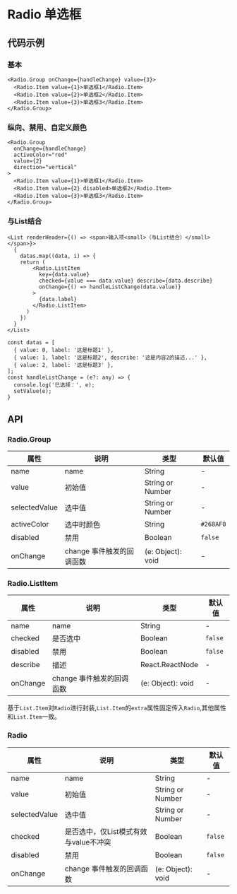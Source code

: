 
# Radio 单选框

## 代码示例

### 基本

```tsx
<Radio.Group onChange={handleChange} value={3}>
  <Radio.Item value={1}>单选框1</Radio.Item>
  <Radio.Item value={2}>单选框2</Radio.Item>
  <Radio.Item value={3}>单选框3</Radio.Item>
</Radio.Group>
```

### 纵向、禁用、自定义颜色

```tsx
<Radio.Group
  onChange={handleChange}
  activeColor="red"
  value={2}
  direction="vertical"
>
  <Radio.Item value={1}>单选框1</Radio.Item>
  <Radio.Item value={2} disabled>单选框2</Radio.Item>
  <Radio.Item value={3}>单选框3</Radio.Item>
</Radio.Group>
```

### 与List结合

```tsx
<List renderHeader={() => <span>输入项<small>（与List结合）</small></span>}>
  {
    datas.map((data, i) => {
    return (
        <Radio.ListItem
          key={data.value}
          checked={value === data.value} describe={data.describe}
          onChange={() => handleListChange(data.value)}
        >
          {data.label}
        </Radio.ListItem>
      )
    })
  }
</List>
```
```tsx
const datas = [
  { value: 0, label: '这是标题1' },
  { value: 1, label: '这是标题2', describe: '这是内容2的描述...' },
  { value: 2, label: '这是标题3' },
];
const handleListChange = (e?: any) => {
  console.log('已选择：', e);
  setValue(e);
}
```

## API

### Radio.Group

属性 | 说明 | 类型 | 默认值
----|-----|------|------
| name    |   name  | String |   -  |
| value |   初始值   | String or Number  | -  |
| selectedValue |   选中值   | String or Number  | -  |
| activeColor    |   选中时颜色  | String  | `#268AF0` |
| disabled      |  禁用  | Boolean |  `false`  |
| onChange    | change 事件触发的回调函数 | (e: Object): void |   -  |

### Radio.ListItem

属性 | 说明 | 类型 | 默认值
----|-----|------|------
| name  |   name  | String |   -  |
| checked |   是否选中  | Boolean  | `false` |
| disabled  |  禁用  | Boolean |  `false`  |
| describe  |  描述  | React.ReactNode |  -  |
| onChange  | change 事件触发的回调函数 | (e: Object): void |   -  |

基于`List.Item`对`Radio`进行封装,`List.Item`的`extra`属性固定传入`Radio`,其他属性和`List.Item`一致。

### Radio

属性 | 说明 | 类型 | 默认值
----|-----|------|------
| name    |   name  | String |   -  |
| value |   初始值   | String or Number  | -  |
| selectedValue |   选中值   | String or Number  | -  |
| checked    |   是否选中，仅List模式有效与value不冲突  | Boolean  | `false` |
| disabled      |  禁用  | Boolean |  `false`  |
| onChange    | change 事件触发的回调函数 | (e: Object): void |   -  |

<!-- 
transparent?: boolean;
mode?: 'list';
-->